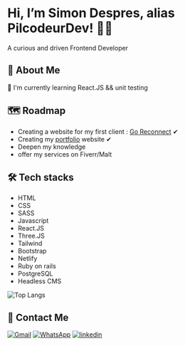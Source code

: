 
# Hi, I’m Simon Despres, alias PilcodeurDev! 👋🏻

A curious and driven Frontend Developer
## 🚀 About Me

🧠 I'm currently learning React.JS && unit testing

## 🗺 Roadmap

- Creating a website for my first client : [Go Reconnect](https://goreconnect.ch/) ✔
- Creating my [portfolio](https://despres-simon.com/) website ✔
- Deepen my knowledge
- offer my services on Fiverr/Malt

## 🛠 Tech stacks

- HTML 
- CSS
- SASS
- Javascript
- React.JS
- Three.JS
- Tailwind
- Bootstrap
- Netlify
- Ruby on rails
- PostgreSQL
- Headless CMS

![Top Langs](https://github-readme-stats.vercel.app/api/top-langs/?username=PilcodeurDev&theme=dark&layout=compact)

## 🔗 Contact Me

[![Gmail](https://img.shields.io/badge/Gmail-D14836?style=for-the-badge&logo=gmail&logoColor=white)](mailto:simondprs62790@gmail.com)
[![WhatsApp](https://img.shields.io/badge/WhatsApp-25D366?style=for-the-badge&logo=whatsapp&logoColor=white)](https://wa.me/33614421780)
[![linkedin](https://img.shields.io/badge/linkedin-0A66C2?style=for-the-badge&logo=linkedin&logoColor=white)](https://www.linkedin.com/in/simondespres/)
